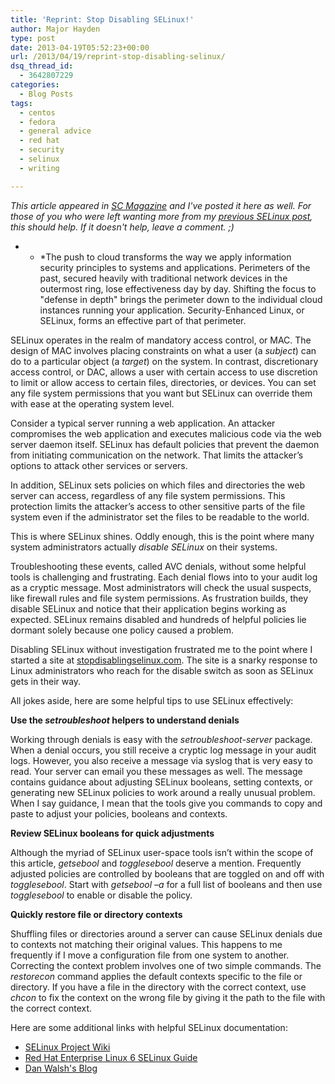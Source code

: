 ```yaml
---
title: 'Reprint: Stop Disabling SELinux!'
author: Major Hayden
type: post
date: 2013-04-19T05:52:23+00:00
url: /2013/04/19/reprint-stop-disabling-selinux/
dsq_thread_id:
  - 3642807229
categories:
  - Blog Posts
tags:
  - centos
  - fedora
  - general advice
  - red hat
  - security
  - selinux
  - writing

---
```

_This article appeared in [SC Magazine][1] and I've posted it here as well. For those of you who were left wanting more from my [previous SELinux post][2], this should help. If it doesn't help, leave a comment. ;)_

* * *The push to cloud transforms the way we apply information security principles to systems and applications. Perimeters of the past, secured heavily with traditional network devices in the outermost ring, lose effectiveness day by day. Shifting the focus to "defense in depth" brings the perimeter down to the individual cloud instances running your application. Security-Enhanced Linux, or SELinux, forms an effective part of that perimeter.</p>

SELinux operates in the realm of mandatory access control, or MAC. The design of MAC involves placing constraints on what a user (a _subject_) can do to a particular object (a _target_) on the system. In contrast, discretionary access control, or DAC, allows a user with certain access to use discretion to limit or allow access to certain files, directories, or devices. You can set any file system permissions that you want but SELinux can override them with ease at the operating system level.

Consider a typical server running a web application. An attacker compromises the web application and executes malicious code via the web server daemon itself. SELinux has default policies that prevent the daemon from initiating communication on the network. That limits the attacker’s options to attack other services or servers.

In addition, SELinux sets policies on which files and directories the web server can access, regardless of any file system permissions. This protection limits the attacker’s access to other sensitive parts of the file system even if the administrator set the files to be readable to the world.

This is where SELinux shines. Oddly enough, this is the point where many system administrators actually _disable SELinux_ on their systems.

Troubleshooting these events, called AVC denials, without some helpful tools is challenging and frustrating. Each denial flows into to your audit log as a cryptic message. Most administrators will check the usual suspects, like firewall rules and file system permissions. As frustration builds, they disable SELinux and notice that their application begins working as expected. SELinux remains disabled and hundreds of helpful policies lie dormant solely because one policy caused a problem.

Disabling SELinux without investigation frustrated me to the point where I started a site at [stopdisablingselinux.com][3]. The site is a snarky response to Linux administrators who reach for the disable switch as soon as SELinux gets in their way.

All jokes aside, here are some helpful tips to use SELinux effectively:

**Use the _setroubleshoot_ helpers to understand denials**

Working through denials is easy with the _setroubleshoot-server_ package. When a denial occurs, you still receive a cryptic log message in your audit logs. However, you also receive a message via syslog that is very easy to read. Your server can email you these messages as well. The message contains guidance about adjusting SELinux booleans, setting contexts, or generating new SELinux policies to work around a really unusual problem. When I say guidance, I mean that the tools give you commands to copy and paste to adjust your policies, booleans and contexts.

**Review SELinux booleans for quick adjustments**

Although the myriad of SELinux user-space tools isn’t within the scope of this article, _getsebool_ and _togglesebool_ deserve a mention. Frequently adjusted policies are controlled by booleans that are toggled on and off with _togglesebool_. Start with _getsebool –a_ for a full list of booleans and then use _togglesebool_ to enable or disable the policy.

**Quickly restore file or directory contexts**

Shuffling files or directories around a server can cause SELinux denials due to contexts not matching their original values. This happens to me frequently if I move a configuration file from one system to another. Correcting the context problem involves one of two simple commands. The _restorecon_ command applies the default contexts specific to the file or directory. If you have a file in the directory with the correct context, use _chcon_ to fix the context on the wrong file by giving it the path to the file with the correct context.

Here are some additional links with helpful SELinux documentation:

  * [SELinux Project Wiki][4]
  * [Red Hat Enterprise Linux 6 SELinux Guide][5]
  * [Dan Walsh's Blog][6]

 [1]: http://www.scmagazine.com.au/News/340475,stop-disabling-selinux.aspx
 [2]: /2013/04/15/seriously-stop-disabling-selinux/
 [3]: http://stopdisablingselinux.com
 [4]: http://selinuxproject.org/page/Main_Page
 [5]: https://access.redhat.com/site/documentation/en-US/Red_Hat_Enterprise_Linux/6/html/Security-Enhanced_Linux/
 [6]: http://danwalsh.livejournal.com/

